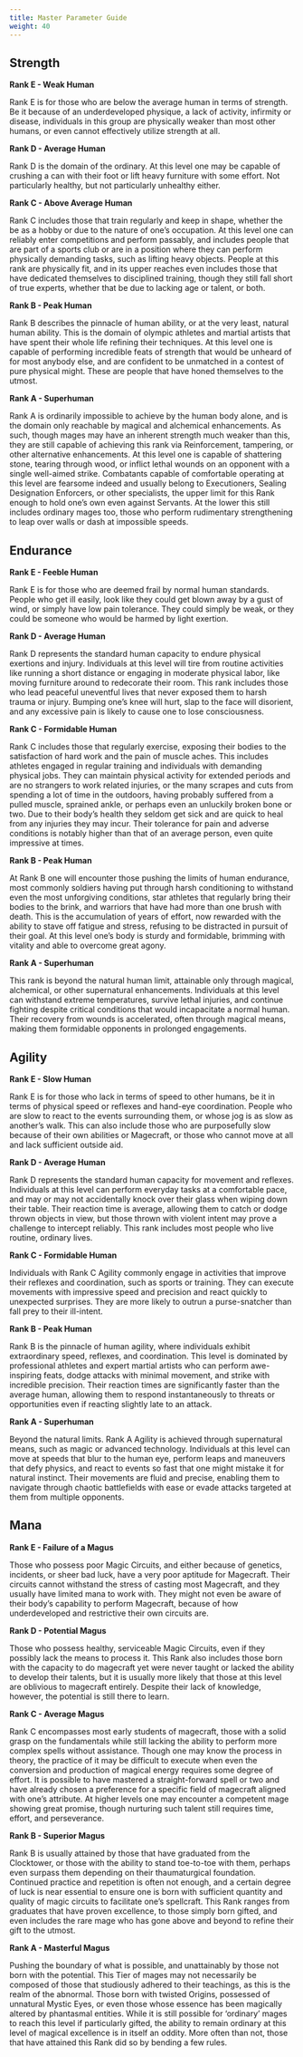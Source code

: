 ```yaml
---
title: Master Parameter Guide
weight: 40
---
```




## Strength

**Rank E - Weak Human**

Rank E is for those who are below the average human in terms of strength. Be it because of an underdeveloped physique, a lack of activity, infirmity or disease, individuals in this group are physically weaker than most other humans, or even cannot effectively utilize strength at all.

**Rank D - Average Human**

Rank D is the domain of the ordinary. At this level one may be capable of crushing a can with their foot or lift heavy furniture with some effort. Not particularly healthy, but not particularly unhealthy either.

**Rank C - Above Average Human**

Rank C includes those that train regularly and keep in shape, whether the be as a hobby or due to the nature of one’s occupation. At this level one can reliably enter competitions and perform passably, and includes people that are part of a sports club or are in a position where they can perform physically demanding tasks, such as lifting heavy objects. People at this rank are physically fit, and in its upper reaches even includes those that have dedicated themselves to disciplined training, though they still fall short of true experts, whether that be due to lacking age or talent, or both.

**Rank B - Peak Human**

Rank B describes the pinnacle of human ability, or at the very least, natural human ability. This is the domain of olympic athletes and martial artists that have spent their whole life refining their techniques. At this level one is capable of performing incredible feats of strength that would be unheard of for most anybody else, and are confident to be unmatched in a contest of pure physical might. These are people that have honed themselves to the utmost.

**Rank A - Superhuman**

Rank A is ordinarily impossible to achieve by the human body alone, and is the domain only reachable by magical and alchemical enhancements. As such, though mages may have an inherent strength much weaker than this, they are still capable of achieving this rank via Reinforcement, tampering, or other alternative enhancements. At this level one is capable of shattering stone, tearing through wood, or inflict lethal wounds on an opponent with a single well-aimed strike. Combatants capable of comfortable operating at this level are fearsome indeed and usually belong to Executioners, Sealing Designation Enforcers, or other specialists, the upper limit for this Rank enough to hold one’s own even against Servants. At the lower this still includes ordinary mages too, those who perform rudimentary strengthening to leap over walls or dash at impossible speeds.

## Endurance

**Rank E - Feeble Human**

Rank E is for those who are deemed frail by normal human standards. People who get ill easily, look like they could get blown away by a gust of wind, or simply have low pain tolerance. They could simply be weak, or they could be someone who would be harmed by light exertion.

**Rank D - Average Human**

Rank D represents the standard human capacity to endure physical exertions and injury. Individuals at this level will tire from routine activities like running a short distance or engaging in moderate physical labor, like moving furniture around to redecorate their room. This rank includes those who lead peaceful uneventful lives that never exposed them to harsh trauma or injury. Bumping one’s knee will hurt, slap to the face will disorient, and any excessive pain is likely to cause one to lose consciousness.

**Rank C - Formidable Human**

Rank C includes those that regularly exercise, exposing their bodies to the satisfaction of hard work and the pain of muscle aches. This includes athletes engaged in regular training and individuals with demanding physical jobs. They can maintain physical activity for extended periods and are no strangers to work related injuries, or the many scrapes and cuts from spending a lot of time in the outdoors, having probably suffered from a pulled muscle, sprained ankle, or perhaps even an unluckily broken bone or two. Due to their body’s health they seldom get sick and are quick to heal from any injuries they may incur. Their tolerance for pain and adverse conditions is notably higher than that of an average person, even quite impressive at times.

**Rank B - Peak Human**

At Rank B one will encounter those pushing the limits of human endurance, most commonly soldiers having put through harsh conditioning to withstand even the most unforgiving conditions, star athletes that regularly bring their bodies to the brink, and warriors that have had more than one brush with death. This is the accumulation of years of effort, now rewarded with the ability to stave off fatigue and stress, refusing to be distracted in pursuit of their goal. At this level one’s body is sturdy and formidable, brimming with vitality and able to overcome great agony.

**Rank A - Superhuman**

This rank is beyond the natural human limit, attainable only through magical, alchemical, or other supernatural enhancements. Individuals at this level can withstand extreme temperatures, survive lethal injuries, and continue fighting despite critical conditions that would incapacitate a normal human. Their recovery from wounds is accelerated, often through magical means, making them formidable opponents in prolonged engagements.

## Agility

**Rank E - Slow Human**

Rank E is for those who lack in terms of speed to other humans, be it in terms of physical speed or reflexes and hand-eye coordination. People who are slow to react to the events surrounding them, or whose jog is as slow as another’s walk. This can also include those who are purposefully slow because of their own abilities or Magecraft, or those who cannot move at all and lack sufficient outside aid.

**Rank D - Average Human**

Rank D represents the standard human capacity for movement and reflexes. Individuals at this level can perform everyday tasks at a comfortable pace, and may or may not accidentally knock over their glass when wiping down their table. Their reaction time is average, allowing them to catch or dodge thrown objects in view, but those thrown with violent intent may prove a challenge to intercept reliably. This rank includes most people who live routine, ordinary lives.

**Rank C - Formidable Human**

Individuals with Rank C Agility commonly engage in activities that improve their reflexes and coordination, such as sports or training. They can execute movements with impressive speed and precision and react quickly to unexpected surprises. They are more likely to outrun a purse-snatcher than fall prey to their ill-intent.

**Rank B - Peak Human**

Rank B is the pinnacle of human agility, where individuals exhibit extraordinary speed, reflexes, and coordination. This level is dominated by professional athletes and expert martial artists who can perform awe-inspiring feats, dodge attacks with minimal movement, and strike with incredible precision. Their reaction times are significantly faster than the average human, allowing them to respond instantaneously to threats or opportunities even if reacting slightly late to an attack.

**Rank A - Superhuman**

Beyond the natural limits. Rank A Agility is achieved through supernatural means, such as magic or advanced technology. Individuals at this level can move at speeds that blur to the human eye, perform leaps and maneuvers that defy physics, and react to events so fast that one might mistake it for natural instinct. Their movements are fluid and precise, enabling them to navigate through chaotic battlefields with ease or evade attacks targeted at them from multiple opponents.

## Mana

**Rank E - Failure of a Magus**

Those who possess poor Magic Circuits, and either because of genetics, incidents, or sheer bad luck, have a very poor aptitude for Magecraft. Their circuits cannot withstand the stress of casting most Magecraft, and they usually have limited mana to work with. They might not even be aware of their body’s capability to perform Magecraft, because of how underdeveloped and restrictive their own circuits are.

**Rank D - Potential Magus**

Those who possess healthy, serviceable Magic Circuits, even if they possibly lack the means to process it. This Rank also includes those born with the capacity to do magecraft yet were never taught or lacked the ability to develop their talents, but it is usually more likely that those at this level are oblivious to magecraft entirely. Despite their lack of knowledge, however, the potential is still there to learn.

**Rank C - Average Magus**

Rank C encompasses most early students of magecraft, those with a solid grasp on the fundamentals while still lacking the ability to perform more complex spells without assistance. Though one may know the process in theory, the practice of it may be difficult to execute when even the conversion and production of magical energy requires some degree of effort. It is possible to have mastered a straight-forward spell or two and have already chosen a preference for a specific field of magecraft aligned with one’s attribute. At higher levels one may encounter a competent mage showing great promise, though nurturing such talent still requires time, effort, and perseverance.

**Rank B - Superior Magus**

Rank B is usually attained by those that have graduated from the Clocktower, or those with the ability to stand toe-to-toe with them, perhaps even surpass them depending on their thaumaturgical foundation. Continued practice and repetition is often not enough, and a certain degree of luck is near essential to ensure one is born with sufficient quantity and quality of magic circuits to facilitate one’s spellcraft. This Rank ranges from graduates that have proven excellence, to those simply born gifted, and even includes the rare mage who has gone above and beyond to refine their gift to the utmost.

**Rank A - Masterful Magus**

Pushing the boundary of what is possible, and unattainably by those not born with the potential. This Tier of mages may not necessarily be composed of those that studiously adhered to their teachings, as this is the realm of the abnormal. Those born with twisted Origins, possessed of unnatural Mystic Eyes, or even those whose essence has been magically altered by phantasmal entities. While it is still possible for ‘ordinary’ mages to reach this level if particularly gifted, the ability to remain ordinary at this level of magical excellence is in itself an oddity. More often than not, those that have attained this Rank did so by bending a few rules.
